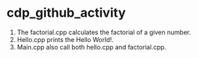 # cdp_github_activity

1. The factorial.cpp calculates the factorial of a given number.
2. Hello.cpp prints the Hello World!.
3. Main.cpp also call both hello.cpp and factorial.cpp.
